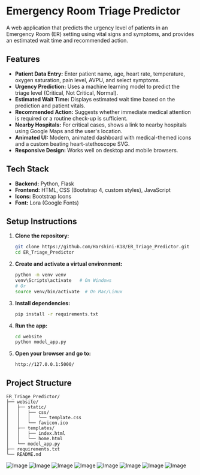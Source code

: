 # Emergency Room Triage Predictor

A web application that predicts the urgency level of patients in an Emergency Room (ER) setting using vital signs and symptoms, and provides an estimated wait time and recommended action.

## Features

- **Patient Data Entry:** Enter patient name, age, heart rate, temperature, oxygen saturation, pain level, AVPU, and select symptoms.
- **Urgency Prediction:** Uses a machine learning model to predict the triage level (Critical, Not Critical, Normal).
- **Estimated Wait Time:** Displays estimated wait time based on the prediction and patient vitals.
- **Recommended Action:** Suggests whether immediate medical attention is required or a routine check-up is sufficient.
- **Nearby Hospitals:** For critical cases, shows a link to nearby hospitals using Google Maps and the user's location.
- **Animated UI:** Modern, animated dashboard with medical-themed icons and a custom beating heart-stethoscope SVG.
- **Responsive Design:** Works well on desktop and mobile browsers.

## Tech Stack

- **Backend:** Python, Flask
- **Frontend:** HTML, CSS (Bootstrap 4, custom styles), JavaScript
- **Icons:** Bootstrap Icons
- **Font:** Lora (Google Fonts)

## Setup Instructions

1. **Clone the repository:**
   ```sh
   git clone https://github.com/Harshini-K18/ER_Triage_Predictor.git
   cd ER_Triage_Predictor
   ```

2. **Create and activate a virtual environment:**
   ```sh
   python -m venv venv
   venv\Scripts\activate   # On Windows
   # Or
   source venv/bin/activate  # On Mac/Linux
   ```

3. **Install dependencies:**
   ```sh
   pip install -r requirements.txt
   ```

4. **Run the app:**
   ```sh
   cd website
   python model_app.py
   ```

5. **Open your browser and go to:**
   ```
   http://127.0.0.1:5000/
   ```

## Project Structure

```
ER_Triage_Predictor/
├── website/
│   ├── static/
│   │   ├── css/
│   │   │   └── template.css
│   │   └── favicon.ico
│   ├── templates/
│   │   ├── index.html
│   │   └── home.html
│   └── model_app.py
├── requirements.txt
└── README.md
```

![Image](https://github.com/user-attachments/assets/8881f677-56a6-40c6-a8e5-62c91c0d4546)
![Image](https://github.com/user-attachments/assets/926ac714-1f9a-4094-b6f2-c1f05f1aba65)
![Image](https://github.com/user-attachments/assets/a70bdb3d-1e52-4519-9db4-827ee9e6de1b)
![Image](https://github.com/user-attachments/assets/ea2f4b48-23b4-4f00-bde4-aee1a20a2501)
![Image](https://github.com/user-attachments/assets/d5f199a3-fa64-4a4a-ad73-f32fa844d889)
![Image](https://github.com/user-attachments/assets/154bb30f-0071-4815-858a-e0b82729ec93)
![Image](https://github.com/user-attachments/assets/4eec18e6-f1fb-49cc-b6b0-0c54bbbd62e4)
![Image](https://github.com/user-attachments/assets/99e1cf50-dd66-4365-9482-e2c093d64340)
